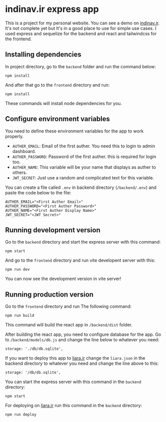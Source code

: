 # indinav.ir express app
This is a project for my personal website. You can see a demo on [indinav.ir](https://indinav.ir). It's not complete yet but It's in a good place to use for simple use cases. I used express and sequelize for the backend and react and tailwindcss for the frontend.
## Installing dependencies
In project directory, go to the `backend` folder and run the command below:
```
npm install
```
And after that go to the `frontend` directory and run:
```
npm install
```
These commands will install node dependencies for you.
## Configure environment variables
You need to define these environment variables for the app to work properly.
- `AUTHER_EMAIL`: Email of the first auther. You need this to login to admin dashboard.
- `AUTHER_PASSWORD`: Password of the first auther. this is required for login too.
- `AUTHER_NAME`: This variable will be your name that displays as auther to others.
- `JWT_SECRET`: Just use a random and complicated text for this variable.

You can create a file called `.env` in backend directory (`/backend/.env`) and paste the code below to the file:
```
AUTHER_EMAIL="<First Auther Email>"
AUTHER_PASSWORD="<First Auther Password>"
AUTHER_NAME="<First Auther Display Name>"
JWT_SECRET="<JWT Secret>"
```
## Running development version
Go to the `backend` directory and start the express server with this command:
```
npm start
```
And go to the `frontend` directory and run vite developent server with this:
```
npm run dev
```
You can now see the development version in vite server!
## Running production version
Go to the `frontend` directory and run The following command:
```
npm run build
```
This command will build the react app in `/backend/dist` folder.

After building the react app, you need to configure database for the app. Go to `/backend/models/db.js` and change the line below to whatever you need:
```
storage: './db/db.sqlite',
```
If you want to deploy this app to [liara.ir](https://liara.ir/) change the `liara.json` in the backend directory to whatever you need and change the line above to this:
```
storage: '/db/db.sqlite',
```
You can start the express server with this command in the `backend` directory:
```
npm start
```
For deploying on [liara.ir](https://liara.ir/) run this command in the `backend` directory:
```
npm run deploy
```
